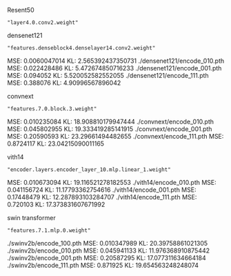 Resent50

```
"layer4.0.conv2.weight"
```





densenet121

```
"features.denseblock4.denselayer14.conv2.weight"
```

MSE:  0.0060047014
KL:  2.565392437350731
./densenet121/encode_010.pth
MSE:  0.022428486
KL:  5.472674850716233
./densenet121/encode_001.pth
MSE:  0.094052
KL:  5.520052582552055
./densenet121/encode_111.pth
MSE:  0.388076
KL:  4.90996567896042



convnext

```
"features.7.0.block.3.weight"
```

MSE:  0.010235084
KL:  18.908810179947444
./convnext/encode_010.pth
MSE:  0.045802955
KL:  19.333419285141915
./convnext/encode_001.pth
MSE:  0.20590593
KL:  23.29661494482655
./convnext/encode_111.pth
MSE:  0.8724117
KL:  23.04215090011165



vith14

```
"encoder.layers.encoder_layer_10.mlp.linear_1.weight"
```
MSE:  0.010673094
KL:  19.116521278182553
./vith14/encode_010.pth
MSE:  0.041156724
KL:  11.17793362754616
./vith14/encode_001.pth
MSE:  0.17448479
KL:  12.287893103284707
./vith14/encode_111.pth
MSE:  0.720103
KL:  17.373831607671992



swin transformer

```
"features.7.1.mlp.0.weight"
```
./swinv2b/encode_100.pth
MSE:  0.010347989
KL:  20.39758861021305
./swinv2b/encode_010.pth
MSE:  0.045941133
KL:  11.976368910875442
./swinv2b/encode_001.pth
MSE:  0.20587295
KL:  17.077311634664184
./swinv2b/encode_111.pth
MSE:  0.871925
KL:  19.654563248248074
